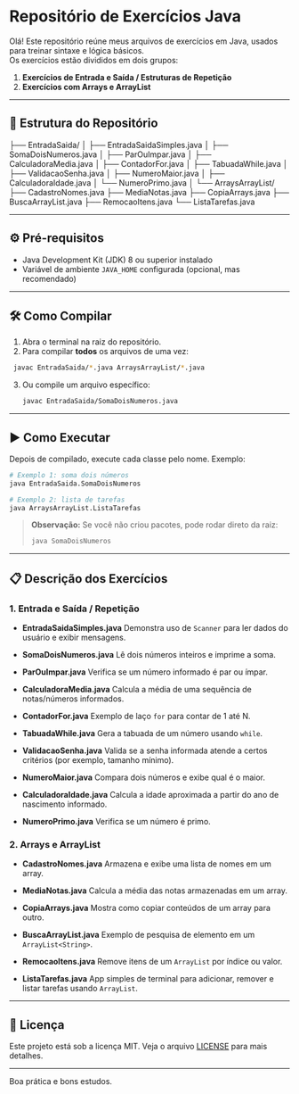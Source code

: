 # Repositório de Exercícios Java

Olá! Este repositório reúne meus arquivos de exercícios em Java, usados para treinar sintaxe e lógica básicos.  
Os exercícios estão divididos em dois grupos:

1. **Exercícios de Entrada e Saída / Estruturas de Repetição**  
2. **Exercícios com Arrays e ArrayList**

---

## 📁 Estrutura do Repositório


├── EntradaSaida/
│   ├── EntradaSaidaSimples.java
│   ├── SomaDoisNumeros.java
│   ├── ParOuImpar.java
│   ├── CalculadoraMedia.java
│   ├── ContadorFor.java
│   ├── TabuadaWhile.java
│   ├── ValidacaoSenha.java
│   ├── NumeroMaior.java
│   ├── CalculadoraIdade.java
│   └── NumeroPrimo.java
│
└── ArraysArrayList/
├── CadastroNomes.java
├── MediaNotas.java
├── CopiaArrays.java
├── BuscaArrayList.java
├── RemocaoItens.java
└── ListaTarefas.java

---

## ⚙️ Pré-requisitos

- Java Development Kit (JDK) 8 ou superior instalado
- Variável de ambiente `JAVA_HOME` configurada (opcional, mas recomendado)

---

## 🛠️ Como Compilar

1. Abra o terminal na raiz do repositório.
2. Para compilar **todos** os arquivos de uma vez:

  ```bash
   javac EntradaSaida/*.java ArraysArrayList/*.java
  ```

3. Ou compile um arquivo específico:

   ```bash
   javac EntradaSaida/SomaDoisNumeros.java
   ```

---

## ▶️ Como Executar

Depois de compilado, execute cada classe pelo nome. Exemplo:

```bash
# Exemplo 1: soma dois números
java EntradaSaida.SomaDoisNumeros

# Exemplo 2: lista de tarefas
java ArraysArrayList.ListaTarefas
```

> **Observação:** Se você não criou pacotes, pode rodar direto da raiz:
>
> ```bash
> java SomaDoisNumeros
> ```

---

## 📋 Descrição dos Exercícios

### 1. Entrada e Saída / Repetição

* **EntradaSaidaSimples.java**
  Demonstra uso de `Scanner` para ler dados do usuário e exibir mensagens.

* **SomaDoisNumeros.java**
  Lê dois números inteiros e imprime a soma.

* **ParOuImpar.java**
  Verifica se um número informado é par ou ímpar.

* **CalculadoraMedia.java**
  Calcula a média de uma sequência de notas/números informados.

* **ContadorFor.java**
  Exemplo de laço `for` para contar de 1 até N.

* **TabuadaWhile.java**
  Gera a tabuada de um número usando `while`.

* **ValidacaoSenha.java**
  Valida se a senha informada atende a certos critérios (por exemplo, tamanho mínimo).

* **NumeroMaior.java**
  Compara dois números e exibe qual é o maior.

* **CalculadoraIdade.java**
  Calcula a idade aproximada a partir do ano de nascimento informado.

* **NumeroPrimo.java**
  Verifica se um número é primo.

### 2. Arrays e ArrayList

* **CadastroNomes.java**
  Armazena e exibe uma lista de nomes em um array.

* **MediaNotas.java**
  Calcula a média das notas armazenadas em um array.

* **CopiaArrays.java**
  Mostra como copiar conteúdos de um array para outro.

* **BuscaArrayList.java**
  Exemplo de pesquisa de elemento em um `ArrayList<String>`.

* **RemocaoItens.java**
  Remove itens de um `ArrayList` por índice ou valor.

* **ListaTarefas.java**
  App simples de terminal para adicionar, remover e listar tarefas usando `ArrayList`.

---

## 📝 Licença

Este projeto está sob a licença MIT. Veja o arquivo [LICENSE](LICENSE) para mais detalhes.

---

Boa prática e bons estudos.

```
